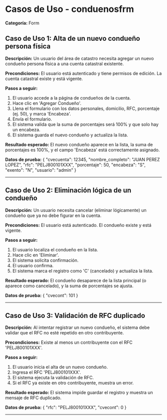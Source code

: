 # Casos de Uso - conduenosfrm

**Categoría:** Form

## Caso de Uso 1: Alta de un nuevo condueño persona física

**Descripción:** Un usuario del área de catastro necesita agregar un nuevo condueño persona física a una cuenta catastral existente.

**Precondiciones:**
El usuario está autenticado y tiene permisos de edición. La cuenta catastral existe y está vigente.

**Pasos a seguir:**
1. El usuario accede a la página de condueños de la cuenta.
2. Hace clic en 'Agregar Condueño'.
3. Llena el formulario con los datos personales, domicilio, RFC, porcentaje (ej. 50), y marca 'Encabeza'.
4. Envía el formulario.
5. El sistema valida que la suma de porcentajes será 100% y que solo hay un encabeza.
6. El sistema guarda el nuevo condueño y actualiza la lista.

**Resultado esperado:**
El nuevo condueño aparece en la lista, la suma de porcentajes es 100%, y el campo 'Encabeza' está correctamente asignado.

**Datos de prueba:**
{
  "cvecuenta": 12345,
  "nombre_completo": "JUAN PEREZ LOPEZ",
  "rfc": "PELJ800101XXX",
  "porcentaje": 50,
  "encabeza": "S",
  "exento": "N",
  "usuario": "admin"
}

---

## Caso de Uso 2: Eliminación lógica de un condueño

**Descripción:** Un usuario necesita cancelar (eliminar lógicamente) un condueño que ya no debe figurar en la cuenta.

**Precondiciones:**
El usuario está autenticado. El condueño existe y está vigente.

**Pasos a seguir:**
1. El usuario localiza el condueño en la lista.
2. Hace clic en 'Eliminar'.
3. El sistema solicita confirmación.
4. El usuario confirma.
5. El sistema marca el registro como 'C' (cancelado) y actualiza la lista.

**Resultado esperado:**
El condueño desaparece de la lista principal (o aparece como cancelado), y la suma de porcentajes se ajusta.

**Datos de prueba:**
{ "cvecont": 101 }

---

## Caso de Uso 3: Validación de RFC duplicado

**Descripción:** Al intentar registrar un nuevo condueño, el sistema debe validar que el RFC no esté repetido en otro contribuyente.

**Precondiciones:**
Existe al menos un contribuyente con el RFC 'PELJ800101XXX'.

**Pasos a seguir:**
1. El usuario inicia el alta de un nuevo condueño.
2. Ingresa el RFC 'PELJ800101XXX'.
3. El sistema ejecuta la validación de RFC.
4. Si el RFC ya existe en otro contribuyente, muestra un error.

**Resultado esperado:**
El sistema impide guardar el registro y muestra un mensaje de RFC duplicado.

**Datos de prueba:**
{ "rfc": "PELJ800101XXX", "cvecont": 0 }

---

